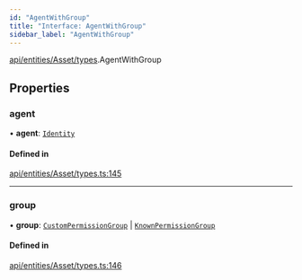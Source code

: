 ```yaml
---
id: "AgentWithGroup"
title: "Interface: AgentWithGroup"
sidebar_label: "AgentWithGroup"
---
```


[api/entities/Asset/types](../../../../../../modules/API/Entities/Asset/Types/Types.md).AgentWithGroup

## Properties

### agent

• **agent**: [`Identity`](../../../../../../classes/API/Entities/Identity/Identity.md)

#### Defined in

[api/entities/Asset/types.ts:145](https://github.com/PolymeshAssociation/polymesh-sdk/blob/c53723bab/src/api/entities/Asset/types.ts#L145)

___

### group

• **group**: [`CustomPermissionGroup`](../../../../../../classes/API/Entities/CustomPermissionGroup/CustomPermissionGroup.md) \| [`KnownPermissionGroup`](../../../../../../classes/API/Entities/KnownPermissionGroup/KnownPermissionGroup.md)

#### Defined in

[api/entities/Asset/types.ts:146](https://github.com/PolymeshAssociation/polymesh-sdk/blob/c53723bab/src/api/entities/Asset/types.ts#L146)
